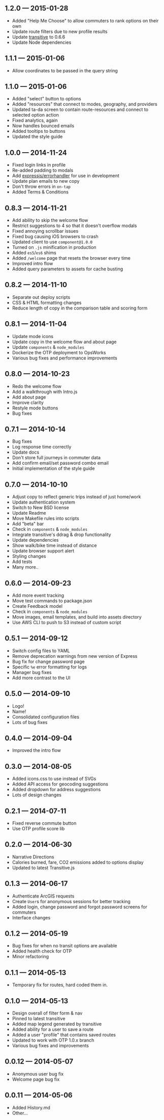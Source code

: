 
## 1.2.0 — 2015-01-28

* Added "Help Me Choose" to allow commuters to rank options on their own
* Update route filters due to new profile results
* Update [transitive](/conveyal/transitive.js) to 0.6.6
* Update Node dependencies

## 1.1.1 — 2015-01-06

* Allow coordinates to be passed in the query string

## 1.1.0 — 2015-01-06

* Added "select" button to options
* Added "resources" that connect to modes, geography, and providers
* Updated ta-da screen to contain route-resources and connect to selected option action
* Fixed analytics, again
* Now handles bounced emails
* Added tooltips to buttons
* Updated the style guide

## 1.0.0 — 2014-11-24

* Fixed login links in profile
* Re-added padding to modals
* Add [expressjs/errorhandler](/expressjs/errorhandler) for use in development
* Update plan emails to new copy
* Don't throw errors in `on-tap`
* Added Terms & Conditions

## 0.8.3 — 2014-11-21

* Add ability to skip the welcome flow
* Restrict suggestions to 4 so that it doesn't overflow modals
* Fixed annoying scrollbar issues
* Fixed bug causing iOS browsers to crash
* Updated client to use `component@1.0.0`
* Turned on `.js` minification in production
* Added `es5`/`es6` shims
* Added `/welcome` page that resets the browser every time
* Improved intro flow
* Added query parameters to assets for cache busting

## 0.8.2 — 2014-11-10

* Separate out deploy scripts
* CSS & HTML formatting changes
* Reduce length of copy in the comparison table and scoring form

## 0.8.1 — 2014-11-04

* Update mode icons
* Update copy in the welcome flow and about page
* Update `components` & `node_modules`
* Dockerize the OTP deployment to OpsWorks
* Various bug fixes and performance improvements

## 0.8.0 — 2014-10-23

* Redo the welcome flow
* Add a walkthrough with Intro.js
* Add about page
* Improve clarity
* Restyle mode buttons
* Bug fixes

## 0.7.1 — 2014-10-14

* Bug fixes
* Log response time correctly
* Update docs
* Don't store full journeys in commuter data
* Add confirm email/set password combo email
* Initial implementation of the style guide

## 0.7.0 — 2014-10-10

* Adjust copy to reflect generic trips instead of just home/work
* Update authentication system
* Switch to New BSD license
* Update Readme
* Move Makefile rules into scripts
* Add "beta" bar
* Check in `components` & `node_modules`
* Integrate transitive's ddrag & drop functionality
* Update dependencies
* Show walk/bike time instead of distance
* Update browser support alert
* Styling changes
* Add tests
* Many more..

## 0.6.0 — 2014-09-23

* Add more event tracking
* Move test commands to package.json
* Create Feedback model
* Check in `components` & `node_modules`
* Move images, email templates, and build into assets directory
* Use AWS CLI to push to S3 instead of custom script

## 0.5.1 — 2014-09-12

* Switch config files to YAML
* Remove deprecation warnings from new version of Express
* Bug fix for change password page
* Specific `%e` error formatting for logs
* Manager bug fixes
* Add more contrast to the UI

## 0.5.0 — 2014-09-10

* Logo!
* Name!
* Consolidated configuration files
* Lots of bug fixes

## 0.4.0 — 2014-09-04

* Improved the intro flow

## 0.3.0 — 2014-08-05

* Added icons.css to use instead of SVGs
* Added API access for geocoding suggestions
* Added dropdown for address suggestions
* Lots of design changes

## 0.2.1 — 2014-07-11

* Fixed reverse commute button
* Use OTP profile score lib

## 0.2.0 — 2014-06-30

* Narrative Directions
* Calories burned, fare, CO2 emissions added to options display
* Updated to latest Transitive.js

## 0.1.3 — 2014-06-17

* Authenticate ArcGIS requests
* Create `User`s for anonymous sessions for better tracking
* Added login, change password and forgot password screens for commuters
* Interface changes

## 0.1.2 — 2014-05-19

* Bug fixes for when no transit options are available
* Added health check for OTP
* Minor refactoring

## 0.1.1 — 2014-05-13

* Temporary fix for routes, hard coded them in.

## 0.1.0 — 2014-05-13

* Design overall of filter form & nav
* Pinned to latest transitive
* Added map legend generated by transitive
* Added ability for a user to save a route
* Added a user "profile" that contains saved routes
* Updated to work with OTP 1.0.x branch
* Various bug fixes and improvements

## 0.0.12 — 2014-05-07

* Anonymous user bug fix
* Welcome page bug fix

## 0.0.11 — 2014-05-06

* Added History.md
* Other...

